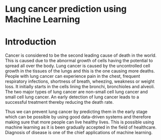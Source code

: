# Lung cancer prediction using Machine Learning

# Introduction
Cancer is considered to be the second leading cause of death in the world. This is caused due to the abnormal growth of cells having the potential to spread all over the body. Lung cancer is caused by the uncontrolled cell growth in the tissues of the lungs and this is the one causing more deaths. People with lung cancer can experience pain in the chest, frequent respiratory infections, shortness of breath, wheezing, weakness or weight loss. It initially starts in the cells lining the bronchi, bronchioles and alveoli. The two major types of lung cancer are non-small cell lung cancer and small cell lung cancer. An early detection of lung cancer leads to a successful treatment thereby reducing the death rate.

Thus we can prevent lung cancer by predicting them in the early stage which can be possible by using good data-driven systems and therefore making sure that more people can live healthy lives. This is possible using machine learning as it is been gradually accepted in the field of healthcare. Diagnosis of disease is one of the chief applications of machine learning.
